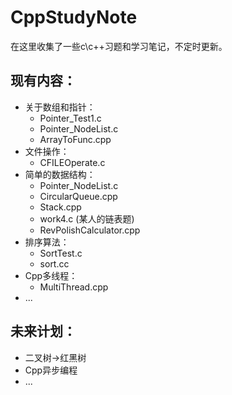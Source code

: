 # CppStudyNote
在这里收集了一些c\c++习题和学习笔记，不定时更新。

## 现有内容：
- 关于数组和指针：
   - Pointer_Test1.c  
   - Pointer_NodeList.c
   - ArrayToFunc.cpp  
- 文件操作：
  - CFILEOperate.c
- 简单的数据结构：
  - Pointer_NodeList.c  
  - CircularQueue.cpp
  - Stack.cpp
  - work4.c  (某人的链表题)
  - RevPolishCalculator.cpp
- 排序算法：
   - SortTest.c  
   - sort.cc
- Cpp多线程：
   - MultiThread.cpp
- ...

## 未来计划：
- 二叉树->红黑树
- Cpp异步编程
- ...